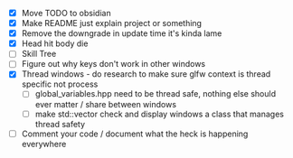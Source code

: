 - [x] Move TODO to obsidian
- [x] Make README just explain project or something
- [x] Remove the downgrade in update time it's kinda lame
- [x] Head hit body die
- [ ] Skill Tree
- [ ] Figure out why keys don't work in other windows
- [x] Thread windows - do research to make sure glfw context is thread specific not process
    - [ ] global_variables.hpp need to be thread safe, nothing else should ever matter / share between windows
    - [ ] make std::vector check and display windows a class that manages thread safety
- [ ] Comment your code / document what the heck is happening everywhere